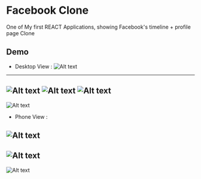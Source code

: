 # Facebook Clone

One of My first REACT Applications, showing Facebook's timeline + profile page Clone

## Demo
- Desktop View : 
![Alt text](/public/assets/timeline1.png)
-------------------------------------------------
![Alt text](/public/assets/timeline2.png)
![Alt text](/public/assets/gifLike.gif)
![Alt text](/public/assets/home1.png)
-------------------------------------------------
![Alt text](/public/assets/home2.png)

- Phone View : 

![Alt text](/public/assets/phone1.png)
-------------------------------------------------
![Alt text](/public/assets/phone2.png)
-------------------------------------------------
![Alt text](/public/assets/phone3.png)

